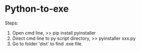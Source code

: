 # Python-to-exe

Steps:
1. Open cmd line, >> pip install pyinstaller
2. Direct cmd line to py script directory, >> pyinstaller xxx.py
3. Go to folder 'dist' to find .exe file.
